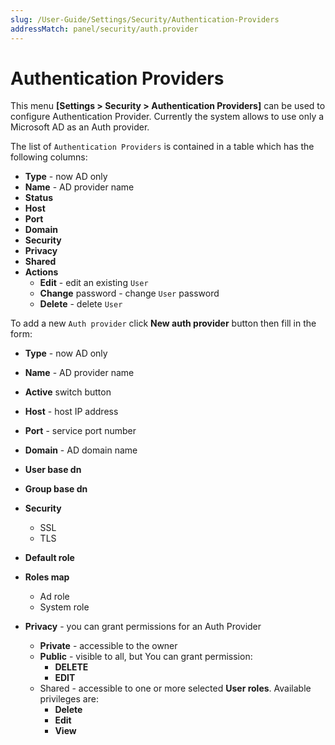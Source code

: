 ```yaml
---
slug: /User-Guide/Settings/Security/Authentication-Providers
addressMatch: panel/security/auth.provider
---
```


# Authentication Providers


This menu **[Settings > Security > Authentication Providers]** can be used to configure  Authentication Provider. Currently the system allows to use only a Microsoft AD as an Auth provider.

The list of `Authentication Providers`  is contained in a table which has the following columns:

- **Type** - now AD only
- **Name** - AD provider name
- **Status**  
- **Host**  
- **Port** 
- **Domain** 
- **Security**
- **Privacy**
- **Shared**
- **Actions**
  - **Edit** - edit an existing `User`  
  - **Change** password - change `User` password  
  - **Delete** - delete   `User` 



To add a new `Auth provider`  click **New auth provider** button then fill in the form:

- **Type** - now AD only
- **Name** - AD provider name 
- **Active** switch button  
- **Host** - host IP address
- **Port** - service port number  
- **Domain** - AD domain name
- **User base dn** 
- **Group base dn** 
- **Security**
  - SSL
  - TLS
- **Default role**
- **Roles map**
  - Ad role
  - System role

- **Privacy** - you can grant permissions for an Auth Provider
  - **Private** - accessible to the owner
  - **Public** - visible to all, but You can grant permission:
    - **DELETE**
    - **EDIT**
  - Shared - accessible to one or more selected **User roles**. Available privileges are:
    - **Delete**
    - **Edit**
    - **View**
